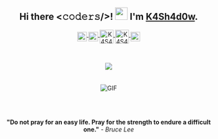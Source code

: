 <p>
    <br>
    <h2 align="middle">
        Hi there <𝚌𝚘𝚍𝚎𝚛𝚜/>! <img src="https://github.com/TheDudeThatCode/TheDudeThatCode/blob/master/Assets/Hi.gif" width="29px"> I'm <b><a href="https://github.com/K4Sh4d0w">K4Sh4d0w</a></b>.
    </h2>
</p>

<p align="middle">
<a href="https://www.linkedin.com/in/chirazi-alexandru-a6b013216/">
  <img align="middle" alt="K4S4h4d0w's LinkedIN" width="22px" src="https://raw.githubusercontent.com/peterthehan/peterthehan/master/assets/linkedin.svg" />
</a>
<a href="https://open.spotify.com/user/dtkixjsti1ip2kfp27rgenr37">
  <img align="middle" alt="K4S4h4d0w's Spotify" width="22px" src="https://raw.githubusercontent.com/peterthehan/peterthehan/master/assets/spotify.svg" />
</a>
<a align="middle"href="https://www.twitch.tv/k4sh4d0w">
 <img align="middle" alt="K4S4h4d0w's Twitch" height="32" width="32" src="https://raw.githubusercontent.com/peterthehan/peterthehan/master/assets/twitch.svg">
</a>
<a href="https://www.youtube.com/channel/UCNoDz9xPA2ncGmgdb-zvLSg">
 <img align="middle" alt="K4S4h4d0w's Youtube" height="32" width="32" src="https://raw.githubusercontent.com/peterthehan/peterthehan/master/assets/youtube.svg">
</a>
<a href="https://www.facebook.com/chirazi.alexandru">
  <img align="middle" alt="K4Sh4d0w's Facebook" width="22px" src="https://raw.githubusercontent.com/peterthehan/peterthehan/master/assets/facebook.svg" />
</a>
</p>

<br>
<p align="center">
    <img align="middle" src="https://github-readme-stats.vercel.app/api?username=K4Sh4d0w&show_icons=true&title_color=fff&icon_color=79ff97&text_color=9f9f9f&bg_color=151515" />
        <br>
        <br>
        <br>
    <img align="middle" alt="GIF" src="https://i.pinimg.com/originals/e4/26/70/e426702edf874b181aced1e2fa5c6cde.gif" />
</p>
<br>
<br>

<p align="middle"> <b>"Do not pray for an easy life. Pray for the strength to endure a difficult one."</b> - <i>Bruce Lee</i> </p>
